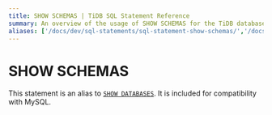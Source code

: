 ```yaml
---
title: SHOW SCHEMAS | TiDB SQL Statement Reference
summary: An overview of the usage of SHOW SCHEMAS for the TiDB database.
aliases: ['/docs/dev/sql-statements/sql-statement-show-schemas/','/docs/dev/reference/sql/statements/show-schemas/']
---
```


# SHOW SCHEMAS

This statement is an alias to [`SHOW DATABASES`](/common/sql-statements/sql-statement-show-databases.md). It is included for compatibility with MySQL.

